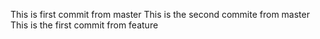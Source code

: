 This is first commit from master
This is the second commite from master
This is the first commit from feature
